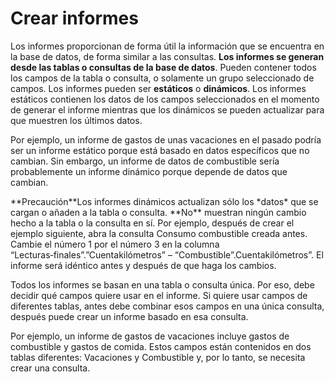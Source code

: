 
# Crear informes

Los informes proporcionan de forma útil la información que se encuentra en la base de datos, de forma similar a las consultas. **Los informes se generan desde las tablas o consultas de la base de datos**. Pueden contener todos los campos de la tabla o consulta, o solamente un grupo seleccionado de campos. Los informes pueden ser **estáticos** o **dinámicos**. Los informes estáticos contienen los datos de los campos seleccionados en el momento de generar el informe mientras que los dinámicos se pueden actualizar para que muestren los últimos datos.

Por ejemplo, un informe de gastos de unas vacaciones en el pasado podría ser un informe estático porque está basado en datos específicos que no cambian. Sin embargo, un informe de datos de combustible sería probablemente un informe dinámico porque depende de datos que cambian.
<td width="661" bgcolor="#ffd320">**Precaución**</td><td width="3684">Los informes dinámicos actualizan sólo los *datos* que se cargan o añaden a la tabla o consulta. **No** muestran ningún cambio hecho a la tabla o la consulta en sí. Por ejemplo, después de crear el ejemplo siguiente, abra la consulta Consumo combustible creada antes. Cambie el número 1 por el número 3 en la columna “Lecturas‑finales”.”Cuentakilómetros” – “Combustible”.Cuentakilómetros”. El informe será idéntico antes y después de que haga los cambios.</td>



Todos los informes se basan en una tabla o consulta única. Por eso, debe decidir qué campos quiere usar en el informe. Si quiere usar campos de diferentes tablas, antes debe combinar esos campos en una única consulta, después puede crear un informe basado en esa consulta.

Por ejemplo, un informe de gastos de vacaciones incluye gastos de combustible y gastos de comida. Estos campos están contenidos en dos tablas diferentes: Vacaciones y Combustible y, por lo tanto, se necesita crear una consulta.

